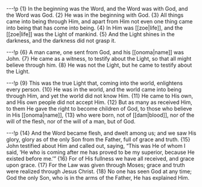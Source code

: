 ---!p
{1} In the beginning was the Word, and the Word was with God, and the Word was God. {2} He was in the beginning with God. {3} All things came into being through Him, and apart from Him not even one thing came into being that has come into being. {4} In Him was [[zoe|life]], and the [[zoe|life]] was the Light of mankind. {5} And the Light shines in the darkness, and the darkness did not grasp it.

---!p
{6} A man came, one sent from God, and his [[onoma|name]] was John. {7} He came as a witness, to testify about the Light, so that all might believe through him. {8} He was not the Light, but he came to testify about the Light.

---!p
{9} This was the true Light that, coming into the world, enlightens every person. {10} He was in the world, and the world came into being through Him, and yet the world did not know Him. {11} He came to His own, and His own people did not accept Him. {12} But as many as received Him, to them He gave the right to become children of God, to those who believe in His [[onoma|name]], {13} who were born, not of [[dam|blood]], nor of the will of the flesh, nor of the will of a man, but of God.

---!p
{14} And the Word became flesh, and dwelt among us; and we saw His glory, glory as of the only Son from the Father, full of grace and truth. {15} John testified about Him and called out, saying, “This was He of whom I said, ‘He who is coming after me has proved to be my superior, because He existed before me.’” {16} For of His fullness we have all received, and grace upon grace. {17} For the Law was given through Moses; grace and truth were realized through Jesus Christ. {18} No one has seen God at any time; God the only Son, who is in the arms of the Father, He has explained Him.

